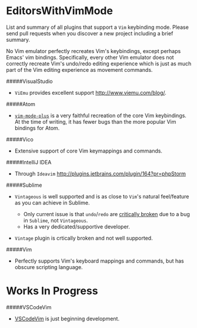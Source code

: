 EditorsWithVimMode
==================

List and summary of all plugins that support a `Vim` keybinding mode. Please send pull requests when you discover a new project including a brief summary.

No Vim emulator perfectly recreates Vim's keybindings, except perhaps Emacs' vim bindings. Specifically, every other Vim emulator does not correctly recreate Vim's undo/redo editing experience which is just as much part of the Vim editing experience as movement commands. 



#####VisualStudio

- `ViEmu` provides excellent support http://www.viemu.com/blog/.

#####Atom

- [`vim-mode-plus`](https://github.com/t9md/atom-vim-mode-plus) is a very faithful recreation of the core Vim keybindings. At the time of writing, it has fewer bugs than the more popular Vim bindings for Atom.

#####Vico

- Extensive support of core Vim keymappings and commands.


#####IntelliJ IDEA

- Through `Ideavim` http://plugins.jetbrains.com/plugin/164?pr=phpStorm


#####Sublime

- `Vintageous` is well supported and is as close to `Vim`'s natural feel/feature as you can achieve in Sublime.
  - Only current issue is that `undo`/`redo` are [critically broken](https://github.com/SublimeText/Issues/issues/107) due to a bug in `Sublime`, not `Vintageous`.
  - Has a very dedicated/supportive developer.

- `Vintage` plugin is crtically broken and not well supported.

#####Vim

- Perfectly supports Vim's keyboard mappings and commands, but has obscure scripting language.

# Works In Progress

#####VSCodeVim

- [VSCodeVim](https://github.com/VSCodeVim/Vim) is just beginning development.
